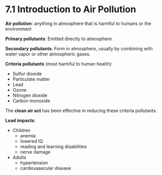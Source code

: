 # 7.1 Introduction to Air Pollution
**Air pollution**: anything in atmosphere that is harmful to humans or the environment

**Primary pollutants**: Emitted directly to atmosphere

**Secondary pollutants**: Form in atmosphere, usually by combining with water vapor or other atmospheric gases.

**Criteria pollutants** (most harmful to human health):
- Sulfur dioxide
- Particulate matter
- Lead
- Ozone
- Nitrogen dioxide
- Carbon monoxide

The **clean air act** has been effective in reducing these criteria pollutants.

**Lead impacts**:
- Children
	- anemia
	- lowered IQ
	- reading and learning disabilities
	- nerve damage
- Adults
	- hypertension
	- cardiovaascular disease


